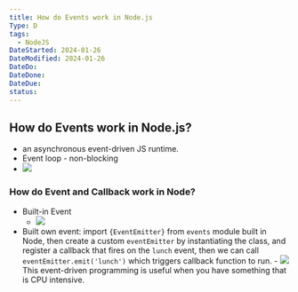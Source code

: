 ```yaml
---
title: How do Events work in Node.js
Type: D
tags:
  - NodeJS
DateStarted: 2024-01-26
DateModified: 2024-01-26
DateDo:
DateDone:
DateDue:
status:
---
```


## How do Events work in Node.js?

- an asynchronous event-driven JS runtime.
- Event loop - non-blocking
- ![](z-Assets/Pasted%20image%2020230301094039.png)

### How do Event and Callback work in Node?

- Built-in Event
  - ![](z-Assets/Pasted%20image%2020230301094450.png)
- Built own event: import `{EventEmitter}` from `events` module built in Node, then create a custom `eventEmitter` by instantiating the class, and register a callback that fires on the `lunch` event, then we can call `eventEmitter.emit('lunch')` which triggers callback function to run. - ![](z-Assets/Pasted%20image%2020230301095205.png)  
  This event-driven programming is useful when you have something that is CPU intensive.
